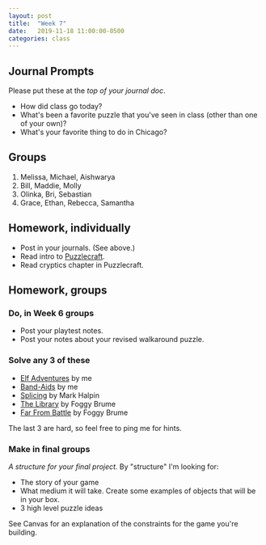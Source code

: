 ```yaml
---
layout: post
title:  "Week 7"
date:   2019-11-18 11:00:00-0500
categories: class
---
```


## Journal Prompts

Please put these at the *top of your journal doc*.

- How did class go today?
- What's been a favorite puzzle that you've seen in class (other than one of your own)?
- What's your favorite thing to do in Chicago?

## Groups

1. Melissa, Michael, Aishwarya
2. Bill, Maddie, Molly
3. Olinka, Bri, Sebastian
4. Grace, Ethan, Rebecca, Samantha

## Homework, individually

* Post in your journals. (See above.)
* Read intro to [Puzzlecraft](/pdf/puzzlecraft.pdf).
* Read cryptics chapter in Puzzlecraft.

## Homework, groups

### Do, in Week 6 groups

* Post your playtest notes.
* Post your notes about your revised walkaround puzzle.

### Solve any 3 of these

* [Elf Adventures](/pdf/elf_adventures.pdf) by me
* [Band-Aids](/pdf/band-aids.pdf) by me
* [Splicing](/pdf/splicing.pdf) by Mark Halpin
* [The Library](/pdf/the_library.pdf) by Foggy Brume
* [Far From Battle](/pdf/far_from_battle.pdf) by Foggy Brume

The last 3 are hard, so feel free to ping me for hints.

### Make in final groups

*A structure for your final project.* By "structure" I'm looking for: 

* The story of your game
* What medium it will take. Create some examples of objects that will be in your box.
* 3 high level puzzle ideas

See Canvas for an explanation of the constraints for the game you're building.

